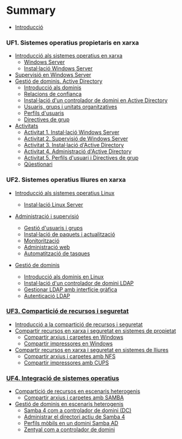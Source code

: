 # Summary
* [Introducció](README.md)

### UF1. Sistemes operatius propietaris en xarxa
  * [Introducció als sistemes operatius en xarxa](UF1/uf1-introduccio.md)
    * [Windows Server](UF1/uf1-windowsserver.md)
    * [Instal·lació Windows Server](UF1/uf1-instalacio-windowsserver.md)
  * [Supervisió en Windows Server](UF1/uf1-supervisio.md)
  * [Gestió de dominis. Active Directory](UF1/gestio-de-dominis.-active-directory.md)
    * [Introducció als dominis](UF1/uf1-introduccio-dominis.md)
    * [Relacions de confiança](UF1/relacions-de-confianca.md)
    * [Instal·lació d'un controlador de domini en Active Directory](UF1/instalacio-AD.md)
    * [Usuaris, grups i unitats organitzatives](UF1/usuaris-grups-i-unitats-organitzatives.md)
    * [Perfils d'usuaris](UF1/perfils-usuari.md)
    * [Directives de grup](UF1/directives-de-grup.md)
  * [Activitats](UF1/uf1-activitats.md) 
    * [Activitat 1. Instal·lació Windows Server](https://drive.google.com/open?id=1E2DFZmvudwRWrE0o0FsneeMEixtd0mzvMEaNrS8OhqA) 
    * [Activitat 2. Supervisió de Windows Server](https://drive.google.com/open?id=1aZatpgwGRXZ65yfxLJHetD_sjlh9s_9upYWcs7rdSEo) 
    * [Activitat 3. Instal·lació d'Active Directory](Uhttps://drive.google.com/open?id=16Ddp_d43bT3go725VozfLP06ObiSW13Jx7t4y44qraY) 
    * [Activitat 4. Administració d'Active Directory](https://drive.google.com/open?id=1dXKgtlbsv7Tt4r8mJhoBh9EZkhFVR1rbRmkG82HdAUA)
    * [Activitat 5. Perfils d'usuari i Directives de grup](https://drive.google.com/open?id=1rzo-XJakvzQSfTHgQG_WttA6heeOmwc2IjpS9F9aTDg)
    * [Qüestionari](UF1/act/uf1-questionari.md) 

### UF2. Sistemes operatius lliures en xarxa
  * [Introducció als sistemes operatius Linux](UF2/uf2-introduccio.md)
    * [Instal·lació Linux Server](UF2/uf2-instalacio-linuxserver.md)
  * [Administració i supervisió](UF2/uf2-supervisio.md)
    * [Gestió d'usuaris i grups](UF2/uf2-usuaris-locals.md)
    * [Instal·lació de paquets i actualització](UF2/uf2-actualitzacio.md)
    * [Monitorització](UF2/uf2-monitoritzacio.md)
    * [Administració web](UF2/uf2-adm-web.md)
    * [Automatització de tasques](UF2/uf2-automatitzacio.md)

  * [Gestió de dominis](UF2/uf2-gestio-dominis.md)
    * [Introducció als dominis en Linux](UF2/uf2-dominis-linux.md)
    * [Instal·lació d'un controlador de domini LDAP](UF2/uf2-LDAP.md)
    * [Gestionar LDAP amb interfície gràfica](UF2/uf2-LDAP-gestio-grafica.md)
    * [Autenticació LDAP](UF2/uf2-auteticacio-ldap.md)
<!---    * \*\*Gestionar LDAP amb comandes -->

<!---   * [Activitats](UF2/uf2-activitats.md) -->
<!---     * [Activitat 1. Instal·lació Ubuntu Server](UF2/act/act1.md)-->
<!---    * [Activitat 2. Gestió d’arxius, directoris, usuaris i grups](UF2/act/act2.md)-->
 <!---   * [Activitat 3. Actualització i instal·lació de programari](UF2/act/act3.md)-->
<!--- * [Activitat 4. Monitorització i automatització de tasques](UF2/act/act4.md)-->
<!--- * [Activitat 5: Instal·lació d’un controlador de domini LDAP i configuració client LDAP](UF2/act/act5.md)-->
<!--- * [Activitat 6: Administració de OpenLDAP](UF2/act/act6.md)-->
<!--- * [Qüestionari](UF2/act/uf2-questionari.md) -->

### [UF3. Compartició de recursos i seguretat](UF3.md)
  * [Introducció a la compartició de recursos i seguretat](UF3/uf3-introduccio.md)
  * [Compartir recursos en xarxa i seguretat en sistemes de propietat](UF3/uf3-compartir-recursos-windows.md)
    * [Compartir arxius i carpetes en Windows](UF3/uf3-compartir-arxius-windows.md)
    * [Compartir impressores en Windows](UF3/uf3-compartir-impressores-windows.md)
  * [Compartir recursos en xarxa i seguretat en sistemes de lliures](UF3/uf3-compartir-recursos-linux.md)
    * [Compartir arxius i carpetes amb NFS](UF3/uf3-compartir-arxius-linux-nfs.md)
    * [Compartir impressores amb CUPS](UF3/uf3-compartir-impressores-cups.md)
<!---
  * [Activitats](UF3/uf3-activitats.md)
    * [Activitat 1. Compartir recursos i seguretat en Windows Server](UF3/act/act1.md)
    * [Activitat 2. Compartir impressores en Windows Server](UF3/act/act2.md)
    * [Activitat 3. Compartir carpetes en GNU/Linux amb NFS](UF3/act/act3.md)
    * [Activitat 4. Compartir impressores en GNU/Linux amb CUPS](UF3/act/act4.md)
    * [Qüestionari](UF3/act/uf3-questionari.md)
-->

### [UF4. Integració de sistemes operatius](UF4/UF4.md)
  * [Compartició de recursos en escenaris heterogenis](UF4/uf4-introduccio.md)
    * [Compartir arxius i carpetes amb SAMBA](UF3/uf3-compartir-arxius-samba.md)
  * [Gestió de dominis en escenaris heterogenis](UF4/gestio-dominis.md)
    * [Samba 4 com a controlador de domini (DC)](UF4/controlador-domini-samba.md)
    * [Administrar el directori actiu de Samba 4](UF4/administrar-sambaAD.md)
    * [Perfils mòbils en un domini Samba AD](UF4/perfils-mobils-sambaAD.md)
    * [Zentyal com a controlador de domini](UF4/zentyal.md)
<!---
  * [Activitats](UF4/uf4-activitats.md)
    * [Activitat 1. Compartir recursos amb Samba](UF4/act/act1.md)
    * [Activitat 2. Unir un client Linux a un domini Windows](UF4/act/act2.md)
    * [Activitat 3. Samba 4 com a controlador primari de domini (AD DC)](UF4/act/act3.md)
    * [Activitat 4. Zentyal com a controlador primari de domini](UF4/act/act4.md)
    * [Qüestionari](UF4/act/uf4-questionari.md)
-->







